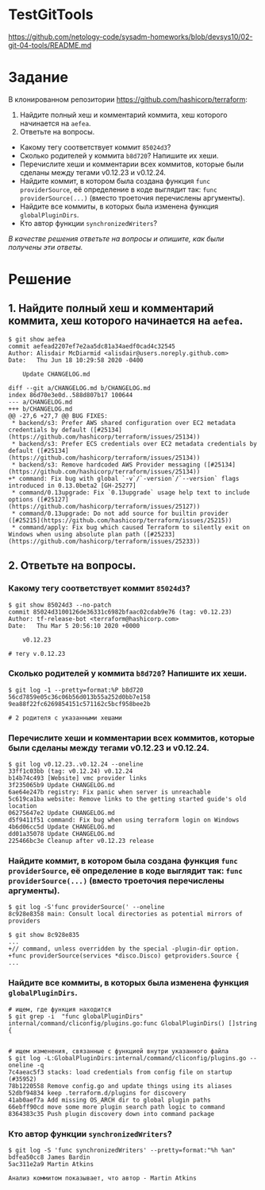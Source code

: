 # TestGitTools

https://github.com/netology-code/sysadm-homeworks/blob/devsys10/02-git-04-tools/README.md

# Задание

В клонированном репозитории https://github.com/hashicorp/terraform:

1. Найдите полный хеш и комментарий коммита, хеш которого начинается на `aefea`.
2. Ответьте на вопросы.

* Какому тегу соответствует коммит `85024d3`?
* Сколько родителей у коммита `b8d720`? Напишите их хеши.
* Перечислите хеши и комментарии всех коммитов, которые были сделаны между тегами  v0.12.23 и v0.12.24.
* Найдите коммит, в котором была создана функция `func providerSource`, её определение в коде выглядит так: `func providerSource(...)` (вместо троеточия перечислены аргументы).
* Найдите все коммиты, в которых была изменена функция `globalPluginDirs`.
* Кто автор функции `synchronizedWriters`? 

*В качестве решения ответьте на вопросы и опишите, как были получены эти ответы.*

# Решение

## 1. Найдите полный хеш и комментарий коммита, хеш которого начинается на `aefea`.

```
$ git show aefea
commit aefead2207ef7e2aa5dc81a34aedf0cad4c32545
Author: Alisdair McDiarmid <alisdair@users.noreply.github.com>
Date:   Thu Jun 18 10:29:58 2020 -0400

    Update CHANGELOG.md

diff --git a/CHANGELOG.md b/CHANGELOG.md
index 86d70e3e0d..588d807b17 100644
--- a/CHANGELOG.md
+++ b/CHANGELOG.md
@@ -27,6 +27,7 @@ BUG FIXES:
 * backend/s3: Prefer AWS shared configuration over EC2 metadata credentials by default ([#25134](https://github.com/hashicorp/terraform/issues/25134))
 * backend/s3: Prefer ECS credentials over EC2 metadata credentials by default ([#25134](https://github.com/hashicorp/terraform/issues/25134))
 * backend/s3: Remove hardcoded AWS Provider messaging ([#25134](https://github.com/hashicorp/terraform/issues/25134))
+* command: Fix bug with global `-v`/`-version`/`--version` flags introduced in 0.13.0beta2 [GH-25277]
 * command/0.13upgrade: Fix `0.13upgrade` usage help text to include options ([#25127](https://github.com/hashicorp/terraform/issues/25127))
 * command/0.13upgrade: Do not add source for builtin provider ([#25215](https://github.com/hashicorp/terraform/issues/25215))
 * command/apply: Fix bug which caused Terraform to silently exit on Windows when using absolute plan path ([#25233](https://github.com/hashicorp/terraform/issues/25233))
```


## 2. Ответьте на вопросы.

### Какому тегу соответствует коммит `85024d3`?
```
$ git show 85024d3 --no-patch
commit 85024d3100126de36331c6982bfaac02cdab9e76 (tag: v0.12.23)
Author: tf-release-bot <terraform@hashicorp.com>
Date:   Thu Mar 5 20:56:10 2020 +0000

    v0.12.23

# тегу v.0.12.23
```

### Сколько родителей у коммита `b8d720`? Напишите их хеши.

```
$ git log -1 --pretty=format:%P b8d720
56cd7859e05c36c06b56d013b55a252d0bb7e158 9ea88f22fc6269854151c571162c5bcf958bee2b

# 2 родителя с указанными хешами
```

### Перечислите хеши и комментарии всех коммитов, которые были сделаны между тегами  v0.12.23 и v0.12.24.

```
$ git log v0.12.23..v0.12.24 --oneline
33ff1c03bb (tag: v0.12.24) v0.12.24
b14b74c493 [Website] vmc provider links
3f235065b9 Update CHANGELOG.md
6ae64e247b registry: Fix panic when server is unreachable
5c619ca1ba website: Remove links to the getting started guide's old location
06275647e2 Update CHANGELOG.md
d5f9411f51 command: Fix bug when using terraform login on Windows
4b6d06cc5d Update CHANGELOG.md
dd01a35078 Update CHANGELOG.md
225466bc3e Cleanup after v0.12.23 release
```

### Найдите коммит, в котором была создана функция `func providerSource`, её определение в коде выглядит так: `func providerSource(...)` (вместо троеточия перечислены аргументы).

```
$ git log -S'func providerSource(' --oneline
8c928e8358 main: Consult local directories as potential mirrors of providers

$ git show 8c928e835
...
+// command, unless overridden by the special -plugin-dir option.
+func providerSource(services *disco.Disco) getproviders.Source {
...
```
### Найдите все коммиты, в которых была изменена функция `globalPluginDirs`.

```
# ищем, где функция находится
$ git grep -i  "func globalPluginDirs"
internal/command/cliconfig/plugins.go:func GlobalPluginDirs() []string {


# ищем изменения, связанные с функцией внутри указанного файла
$ git log -L:GlobalPluginDirs:internal/command/cliconfig/plugins.go --oneline -q
7c4aeac5f3 stacks: load credentials from config file on startup (#35952)
78b1220558 Remove config.go and update things using its aliases
52dbf94834 keep .terraform.d/plugins for discovery
41ab0aef7a Add missing OS_ARCH dir to global plugin paths
66ebff90cd move some more plugin search path logic to command
8364383c35 Push plugin discovery down into command package
```

### Кто автор функции `synchronizedWriters`? 

```
$ git log -S 'func synchronizedWriters' --pretty=format:"%h %an"
bdfea50cc8 James Bardin
5ac311e2a9 Martin Atkins

Анализ коммитом показывает, что автор - Martin Atkins
```